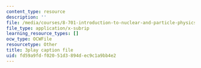 ```yaml
---
content_type: resource
description: ''
file: /media/courses/8-701-introduction-to-nuclear-and-particle-physics-fall-2020/fd59a9fdf02051d3894dec9c1a9bb4e2_wB5BYYEOPVA.vtt
file_type: application/x-subrip
learning_resource_types: []
ocw_type: OCWFile
resourcetype: Other
title: 3play caption file
uid: fd59a9fd-f020-51d3-894d-ec9c1a9bb4e2
---
```

